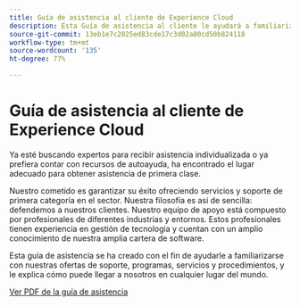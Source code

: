 ```yaml
---
title: Guía de asistencia al cliente de Experience Cloud
description: Esta Guía de asistencia al cliente le ayudará a familiarizarse con nuestras ofertas, programas, servicios y procedimientos de asistencia de Experience Cloud, y le explicará cómo puede llegar a nosotros en cualquier lugar del mundo.
source-git-commit: 13eb1e7c2025ed83cde17c3d02a80cd50b824118
workflow-type: tm+mt
source-wordcount: '135'
ht-degree: 77%

---
```


# Guía de asistencia al cliente de Experience Cloud

Ya esté buscando expertos para recibir asistencia individualizada o ya prefiera contar con recursos de autoayuda, ha encontrado el lugar adecuado para obtener asistencia de primera clase.

Nuestro cometido es garantizar su éxito ofreciendo servicios y soporte de primera categoría en el sector. Nuestra filosofía es así de sencilla: defendemos a nuestros clientes. Nuestro equipo de apoyo está compuesto por profesionales de diferentes industrias y entornos. Estos profesionales tienen experiencia en gestión de tecnología y cuentan con un amplio conocimiento de nuestra amplia cartera de software.

Esta guía de asistencia se ha creado con el fin de ayudarle a familiarizarse con nuestras ofertas de soporte, programas, servicios y procedimientos, y le explica cómo puede llegar a nosotros en cualquier lugar del mundo.

[Ver PDF de la guía de asistencia](assets/ExperienceCloudCustomerSupportGuide.pdf)
